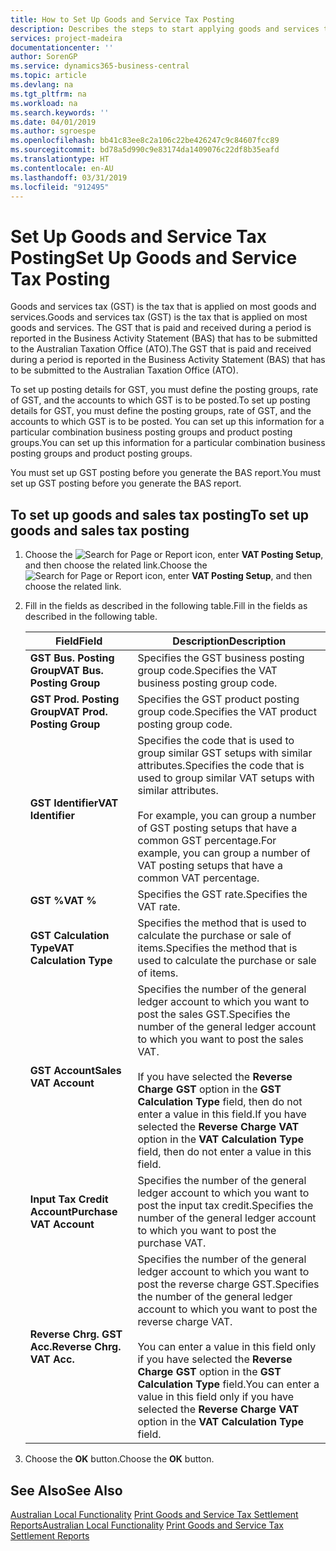 ```yaml
---
title: How to Set Up Goods and Service Tax Posting
description: Describes the steps to start applying goods and services tax (GST) to goods and services.
services: project-madeira
documentationcenter: ''
author: SorenGP
ms.service: dynamics365-business-central
ms.topic: article
ms.devlang: na
ms.tgt_pltfrm: na
ms.workload: na
ms.search.keywords: ''
ms.date: 04/01/2019
ms.author: sgroespe
ms.openlocfilehash: bb41c83ee8c2a106c22be426247c9c84607fcc89
ms.sourcegitcommit: bd78a5d990c9e83174da1409076c22df8b35eafd
ms.translationtype: HT
ms.contentlocale: en-AU
ms.lasthandoff: 03/31/2019
ms.locfileid: "912495"
---
```

# <a name="set-up-goods-and-service-tax-posting"></a><span data-ttu-id="9fcaf-103">Set Up Goods and Service Tax Posting</span><span class="sxs-lookup"><span data-stu-id="9fcaf-103">Set Up Goods and Service Tax Posting</span></span>
<span data-ttu-id="9fcaf-104">Goods and services tax (GST) is the tax that is applied on most goods and services.</span><span class="sxs-lookup"><span data-stu-id="9fcaf-104">Goods and services tax (GST) is the tax that is applied on most goods and services.</span></span> <span data-ttu-id="9fcaf-105">The GST that is paid and received during a period is reported in the Business Activity Statement (BAS) that has to be submitted to the Australian Taxation Office (ATO).</span><span class="sxs-lookup"><span data-stu-id="9fcaf-105">The GST that is paid and received during a period is reported in the Business Activity Statement (BAS) that has to be submitted to the Australian Taxation Office (ATO).</span></span>  

<span data-ttu-id="9fcaf-106">To set up posting details for GST, you must define the posting groups, rate of GST, and the accounts to which GST is to be posted.</span><span class="sxs-lookup"><span data-stu-id="9fcaf-106">To set up posting details for GST, you must define the posting groups, rate of GST, and the accounts to which GST is to be posted.</span></span> <span data-ttu-id="9fcaf-107">You can set up this information for a particular combination business posting groups and product posting groups.</span><span class="sxs-lookup"><span data-stu-id="9fcaf-107">You can set up this information for a particular combination business posting groups and product posting groups.</span></span>  

<span data-ttu-id="9fcaf-108">You must set up GST posting before you generate the BAS report.</span><span class="sxs-lookup"><span data-stu-id="9fcaf-108">You must set up GST posting before you generate the BAS report.</span></span>  

## <a name="to-set-up-goods-and-sales-tax-posting"></a><span data-ttu-id="9fcaf-109">To set up goods and sales tax posting</span><span class="sxs-lookup"><span data-stu-id="9fcaf-109">To set up goods and sales tax posting</span></span>  
1. <span data-ttu-id="9fcaf-110">Choose the ![Search for Page or Report](../../media/ui-search/search_small.png "Search for Page or Report icon") icon, enter **VAT Posting Setup**, and then choose the related link.</span><span class="sxs-lookup"><span data-stu-id="9fcaf-110">Choose the ![Search for Page or Report](../../media/ui-search/search_small.png "Search for Page or Report icon") icon, enter **VAT Posting Setup**, and then choose the related link.</span></span>  
2. <span data-ttu-id="9fcaf-111">Fill in the fields as described in the following table.</span><span class="sxs-lookup"><span data-stu-id="9fcaf-111">Fill in the fields as described in the following table.</span></span>  

    |<span data-ttu-id="9fcaf-112">Field</span><span class="sxs-lookup"><span data-stu-id="9fcaf-112">Field</span></span>|<span data-ttu-id="9fcaf-113">Description</span><span class="sxs-lookup"><span data-stu-id="9fcaf-113">Description</span></span>|  
    |---------------------------------|---------------------------------------|  
    |<span data-ttu-id="9fcaf-114">**GST Bus. Posting Group**</span><span class="sxs-lookup"><span data-stu-id="9fcaf-114">**VAT Bus. Posting Group**</span></span>|<span data-ttu-id="9fcaf-115">Specifies the GST business posting group code.</span><span class="sxs-lookup"><span data-stu-id="9fcaf-115">Specifies the VAT business posting group code.</span></span>|  
    |<span data-ttu-id="9fcaf-116">**GST Prod. Posting Group**</span><span class="sxs-lookup"><span data-stu-id="9fcaf-116">**VAT Prod. Posting Group**</span></span>|<span data-ttu-id="9fcaf-117">Specifies the GST product posting group code.</span><span class="sxs-lookup"><span data-stu-id="9fcaf-117">Specifies the VAT product posting group code.</span></span>|  
    |<span data-ttu-id="9fcaf-118">**GST Identifier**</span><span class="sxs-lookup"><span data-stu-id="9fcaf-118">**VAT Identifier**</span></span>|<span data-ttu-id="9fcaf-119">Specifies the code that is used to group similar GST setups with similar attributes.</span><span class="sxs-lookup"><span data-stu-id="9fcaf-119">Specifies the code that is used to group similar VAT setups with similar attributes.</span></span><br /><br /> <span data-ttu-id="9fcaf-120">For example, you can group a number of GST posting setups that have a common GST percentage.</span><span class="sxs-lookup"><span data-stu-id="9fcaf-120">For example, you can group a number of VAT posting setups that have a common VAT percentage.</span></span>|  
    |<span data-ttu-id="9fcaf-121">**GST %**</span><span class="sxs-lookup"><span data-stu-id="9fcaf-121">**VAT %**</span></span>|<span data-ttu-id="9fcaf-122">Specifies the GST rate.</span><span class="sxs-lookup"><span data-stu-id="9fcaf-122">Specifies the VAT rate.</span></span>|  
    |<span data-ttu-id="9fcaf-123">**GST Calculation Type**</span><span class="sxs-lookup"><span data-stu-id="9fcaf-123">**VAT Calculation Type**</span></span>|<span data-ttu-id="9fcaf-124">Specifies the method that is used to calculate the purchase or sale of items.</span><span class="sxs-lookup"><span data-stu-id="9fcaf-124">Specifies the method that is used to calculate the purchase or sale of items.</span></span>|  
    |<span data-ttu-id="9fcaf-125">**GST Account**</span><span class="sxs-lookup"><span data-stu-id="9fcaf-125">**Sales VAT Account**</span></span>|<span data-ttu-id="9fcaf-126">Specifies the number of the general ledger account to which you want to post the sales GST.</span><span class="sxs-lookup"><span data-stu-id="9fcaf-126">Specifies the number of the general ledger account to which you want to post the sales VAT.</span></span><br /><br /> <span data-ttu-id="9fcaf-127">If you have selected the **Reverse Charge GST** option in the **GST Calculation Type** field, then do not enter a value in this field.</span><span class="sxs-lookup"><span data-stu-id="9fcaf-127">If you have selected the **Reverse Charge VAT** option in the **VAT Calculation Type** field, then do not enter a value in this field.</span></span>|  
    |<span data-ttu-id="9fcaf-128">**Input Tax Credit Account**</span><span class="sxs-lookup"><span data-stu-id="9fcaf-128">**Purchase VAT Account**</span></span>|<span data-ttu-id="9fcaf-129">Specifies the number of the general ledger account to which you want to post the input tax credit.</span><span class="sxs-lookup"><span data-stu-id="9fcaf-129">Specifies the number of the general ledger account to which you want to post the purchase VAT.</span></span>|  
    |<span data-ttu-id="9fcaf-130">**Reverse Chrg. GST Acc.**</span><span class="sxs-lookup"><span data-stu-id="9fcaf-130">**Reverse Chrg. VAT Acc.**</span></span>|<span data-ttu-id="9fcaf-131">Specifies the number of the general ledger account to which you want to post the reverse charge GST.</span><span class="sxs-lookup"><span data-stu-id="9fcaf-131">Specifies the number of the general ledger account to which you want to post the reverse charge VAT.</span></span><br /><br /> <span data-ttu-id="9fcaf-132">You can enter a value in this field only if you have selected the **Reverse Charge GST** option in the **GST Calculation Type** field.</span><span class="sxs-lookup"><span data-stu-id="9fcaf-132">You can enter a value in this field only if you have selected the **Reverse Charge VAT** option in the **VAT Calculation Type** field.</span></span>|  

3.  <span data-ttu-id="9fcaf-133">Choose the **OK** button.</span><span class="sxs-lookup"><span data-stu-id="9fcaf-133">Choose the **OK** button.</span></span>  

## <a name="see-also"></a><span data-ttu-id="9fcaf-134">See Also</span><span class="sxs-lookup"><span data-stu-id="9fcaf-134">See Also</span></span>  
<span data-ttu-id="9fcaf-135">[Australian Local Functionality](australia-local-functionality.md)
[Print Goods and Service Tax Settlement Reports](how-to-print-goods-and-service-tax-settlement-reports.md)</span><span class="sxs-lookup"><span data-stu-id="9fcaf-135">[Australian Local Functionality](australia-local-functionality.md)
[Print Goods and Service Tax Settlement Reports](how-to-print-goods-and-service-tax-settlement-reports.md)</span></span>
